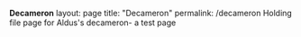 **Decameron**
layout: page
title: "Decameron"
permalink: /decameron
Holding file page for Aldus's decameron- a test page
